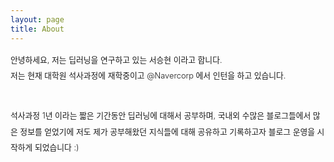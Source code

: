 ```yaml
---
layout: page
title: About
---
```

<div style="font-size: 0.8rem; font-weight:300; line-height: 1.6rem;">
안녕하세요, 저는 딥러닝을 연구하고 있는 서승현 이라고 합니다.<br>
저는 현재 대학원 석사과정에 재학중이고 @Navercorp 에서 인턴을 하고 있습니다.<br><br>
  
석사과정 1년 이라는 짧은 기간동안 딥러닝에 대해서 공부하며, 국내외 수많은 블로그들에서 많은 정보를 얻었기에 저도 제가 공부해왔던 지식들에 대해 공유하고 기록하고자 블로그 운영을 시작하게 되었습니다 :)
</div>
